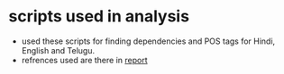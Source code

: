 # scripts used in analysis 

- used these scripts for finding dependencies and POS tags for Hindi, English and Telugu. 
- refrences used are there in [report](https://github.com/veeral-agarwal/LTU-Project/blob/main/final_submission/LTU%20Project%20Report.pdf)